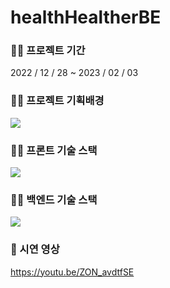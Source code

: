 # healthHealtherBE

### 🙆🏻 프로젝트 기간
2022 / 12 / 28 ~ 2023 / 02 / 03

### 👨‍💻 프로젝트 기획배경
![](https://velog.velcdn.com/images/choidongkuen/post/5d974011-0352-4112-a4ec-536dcf7ef3a7/image.png)

###  👨‍💻 프론트 기술 스택
![](https://velog.velcdn.com/images/choidongkuen/post/0742ddc4-a183-410a-a614-f087952cb850/image.png)


###  👨‍💻 백엔드 기술 스택
![](https://velog.velcdn.com/images/choidongkuen/post/aff57d5a-7ca3-48de-88fb-62f47ed7a5c2/image.png)

###  📀 시연 영상
https://youtu.be/ZON_avdtfSE

